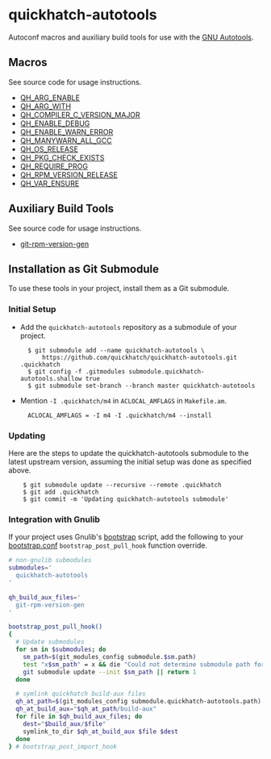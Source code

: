 # quickhatch-autotools

Autoconf macros and auxiliary build tools for use with the [GNU Autotools][4].

## Macros

See source code for usage instructions.

* [QH_ARG_ENABLE][1]
* [QH_ARG_WITH][1]
* [QH_COMPILER_C_VERSION_MAJOR][1]
* [QH_ENABLE_DEBUG][1]
* [QH_ENABLE_WARN_ERROR][1]
* [QH_MANYWARN_ALL_GCC][1]
* [QH_OS_RELEASE][1]
* [QH_PKG_CHECK_EXISTS][1]
* [QH_REQUIRE_PROG][1]
* [QH_RPM_VERSION_RELEASE][1]
* [QH_VAR_ENSURE][1]

## Auxiliary Build Tools

See source code for usage instructions.

* [git-rpm-version-gen][5]

## Installation as Git Submodule

To use these tools in your project, install them as a Git submodule.

### Initial Setup

* Add the `quickhatch-autotools` repository as a submodule of your project.

        $ git submodule add --name quickhatch-autotools \
            https://github.com/quickhatch/quickhatch-autotools.git .quickhatch
        $ git config -f .gitmodules submodule.quickhatch-autotools.shallow true
        $ git submodule set-branch --branch master quickhatch-autotools

* Mention `-I .quickhatch/m4` in `ACLOCAL_AMFLAGS` in `Makefile.am`.

        ACLOCAL_AMFLAGS = -I m4 -I .quickhatch/m4 --install

### Updating

Here are the steps to update the quickhatch-autotools submodule to the latest
upstream version, assuming the initial setup was done as specified above.

        $ git submodule update --recursive --remote .quickhatch
        $ git add .quickhatch
        $ git commit -m 'Updating quickhatch-autotools submodule'

### Integration with Gnulib

If your project uses Gnulib's [bootstrap][2] script, add the following to your
[bootstrap.conf][3] `bootstrap_post_pull_hook` function override.

```bash
# non-gnulib submodules
submodules='
  quickhatch-autotools
'

qh_build_aux_files='
  git-rpm-version-gen
'

bootstrap_post_pull_hook()
{
  # Update submodules
  for sm in $submodules; do
    sm_path=$(git_modules_config submodule.$sm.path)
    test "x$sm_path" = x && die "Could not determine submodule path for $sm"
    git submodule update --init $sm_path || return 1
  done

  # symlink quickhatch build-aux files
  qh_at_path=$(git_modules_config submodule.quickhatch-autotools.path)
  qh_at_build_aux="$qh_at_path/build-aux"
  for file in $qh_build_aux_files; do
    dest="$build_aux/$file"
    symlink_to_dir $qh_at_build_aux $file $dest
  done
} # bootstrap_post_import_hook
```

[1]: ./m4/quickhatch.m4
[2]: https://github.com/coreutils/gnulib/blob/master/build-aux/bootstrap
[3]: https://github.com/coreutils/gnulib/blob/master/build-aux/bootstrap.conf
[4]: https://www.gnu.org/software/automake/faq/autotools-faq.html
[5]: ./build-aux/git-rpm-version-gen

[comment]: # ( vim: set autoindent syntax=markdown textwidth=78: )
